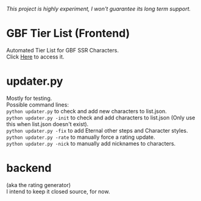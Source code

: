 *This project is highly experiment, I won't guarantee its long term support.*  
  
# GBF Tier List (Frontend)  
Automated Tier List for GBF SSR Characters.  
Click [Here](https://mizagbf.github.io/GBFTL) to access it.  
  
# updater.py  
Mostly for testing.  
Possible command lines:  
`python updater.py` to check and add new characters to list.json.  
`python updater.py -init` to check and add characters to list.json (Only use this when list.json doesn't exist).  
`python updater.py -fix` to add Eternal other steps and Character styles.  
`python updater.py -rate` to manually force a rating update.  
`python updater.py -nick` to manually add nicknames to characters.  
  
# backend  
(aka the rating generator)  
I intend to keep it closed source, for now.  
